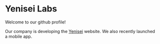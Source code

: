 # Yenisei Labs

Welcome to our github profile!

Our company is developing the [Yenisei](https://yenisei.store) website. We also recently launched a mobile app.
